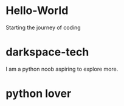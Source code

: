 # Hello-World
Starting the journey of coding
# darkspace-tech
  
I am a python noob aspiring to explore more.
# python lover
